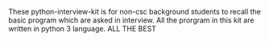 These python-interview-kit is for non-csc background students to recall the basic program which are asked in interview. 
All the prorgram in this kit are written in python 3 language.
ALL THE BEST
